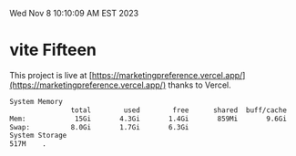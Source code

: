 Wed Nov  8 10:10:09 AM EST 2023

# vite Fifteen


This project is live at [https://marketingpreference.vercel.app/](https://marketingpreference.vercel.app/) thanks to Vercel.

```bash
System Memory
               total        used        free      shared  buff/cache   available
Mem:            15Gi       4.3Gi       1.4Gi       859Mi       9.6Gi       9.8Gi
Swap:          8.0Gi       1.7Gi       6.3Gi
System Storage
517M	.
